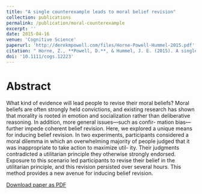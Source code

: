 ```yaml
---
title: "A single counterexample leads to moral belief revision"
collection: publications
permalink: /publication/moral-counterexample
excerpt: ''
date: 2015-04-16
venue: 'Cognitive Science'
paperurl: 'http://derekmpowell.com/files/Horne-Powell-Hummel-2015.pdf'
citation: " Horne, Z., **Powell, D.**, & Hummel, J. E. (2015). A single counterexample leads to moral belief revision. *Cognitive Science*, *39*(8), 1950-1964."
doi: '10.1111/cogs.12223'
---
```


# Abstract

What kind of evidence will lead people to revise their moral beliefs? Moral beliefs are often strongly held convictions, and existing research has shown that morality is rooted in emotion and socialization rather than deliberative reasoning. In addition, more general issues—such as confir- mation bias—further impede coherent belief revision. Here, we explored a unique means for inducing belief revision. In two experiments, participants considered a moral dilemma in which an overwhelming majority of people judged that it was inappropriate to take action to maximize util- ity. Their judgments contradicted a utilitarian principle they otherwise strongly endorsed. Exposure to this scenario led participants to revise their belief in the utilitarian principle, and this revision persisted over several hours. This method provides a new avenue for inducing belief revision.

[Download paper as PDF](http://derekmpowell.com/files/Horne-Powell-Hummel-2015.pdf)

